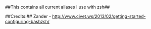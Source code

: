 ##This contains all current aliases I use with zsh##

##Credits:##
Zander - http://www.civet.ws/2013/02/getting-started-configuring-bashzsh/